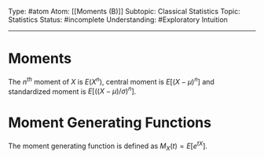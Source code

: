 Type: #atom
Atom: [[Moments (B)]]
Subtopic: Classical Statistics
Topic: Statistics
Status: #incomplete 
Understanding: #Exploratory Intuition

----
# Moments

The $n^{th}$ moment of $X$ is $E(X^n)$, central moment is $E[(X-\mu)^n]$ and standardized moment is $E[((X-\mu)/\sigma)^n]$. 

# Moment Generating Functions

The moment generating function is defined as $M_X(t)=E[e^{tX}]$.
